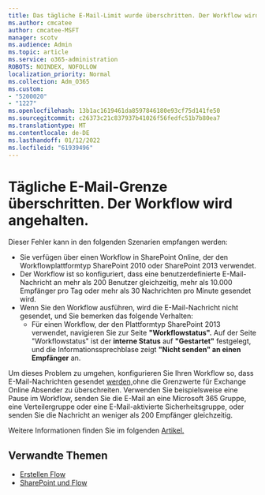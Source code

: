 ```yaml
---
title: Das tägliche E-Mail-Limit wurde überschritten. Der Workflow wird angehalten.
ms.author: cmcatee
author: cmcatee-MSFT
manager: scotv
ms.audience: Admin
ms.topic: article
ms.service: o365-administration
ROBOTS: NOINDEX, NOFOLLOW
localization_priority: Normal
ms.collection: Adm_O365
ms.custom:
- "5200020"
- "1227"
ms.openlocfilehash: 13b1ac1619461da8597846180e93cf75d141fe50
ms.sourcegitcommit: c26373c21c837937b41026f56fedfc51b7b80ea7
ms.translationtype: MT
ms.contentlocale: de-DE
ms.lasthandoff: 01/12/2022
ms.locfileid: "61939496"
---
```

# <a name="daily-email-limit-exceeded-workflow-is-suspended"></a>Tägliche E-Mail-Grenze überschritten. Der Workflow wird angehalten.

Dieser Fehler kann in den folgenden Szenarien empfangen werden:

- Sie verfügen über einen Workflow in SharePoint Online, der den Workflowplattformtyp SharePoint 2010 oder SharePoint 2013 verwendet.
- Der Workflow ist so konfiguriert, dass eine benutzerdefinierte E-Mail-Nachricht an mehr als 200 Benutzer gleichzeitig, mehr als 10.000 Empfänger pro Tag oder mehr als 30 Nachrichten pro Minute gesendet wird.
- Wenn Sie den Workflow ausführen, wird die E-Mail-Nachricht nicht gesendet, und Sie bemerken das folgende Verhalten:
    - Für einen Workflow, der den Plattformtyp SharePoint 2013 verwendet, navigieren Sie zur Seite **"Workflowstatus".** Auf der Seite "Workflowstatus" ist der **interne Status** auf **"Gestartet"** festgelegt, und die Informationssprechblase zeigt **"Nicht senden" an einen Empfänger** an.

Um dieses Problem zu umgehen, konfigurieren Sie Ihren Workflow so, dass E-Mail-Nachrichten gesendet [werden,](https://docs.microsoft.com/office365/servicedescriptions/exchange-online-service-description/exchange-online-limits#recipientlimits)ohne die Grenzwerte für Exchange Online Absender zu überschreiten. Verwenden Sie beispielsweise eine Pause im Workflow, senden Sie die E-Mail an eine Microsoft 365 Gruppe, eine Verteilergruppe oder eine E-Mail-aktivierte Sicherheitsgruppe, oder senden Sie die Nachricht an weniger als 200 Empfänger gleichzeitig.


Weitere Informationen finden Sie im folgenden [Artikel.](https://support.microsoft.com/help/3150442/daily-email-limit-has-exceeded-and-your-workflow-has-been-suspended-or)

## <a name="related-topics"></a>Verwandte Themen
- [Erstellen Flow](https://support.office.com/article/Create-a-flow-for-a-list-or-library-in-SharePoint-Online-or-OneDrive-for-Business-a9c3e03b-0654-46af-a254-20252e580d01) 
- [SharePoint und Flow](https://flow.microsoft.com/blog/sharepoint-and-flow/) 